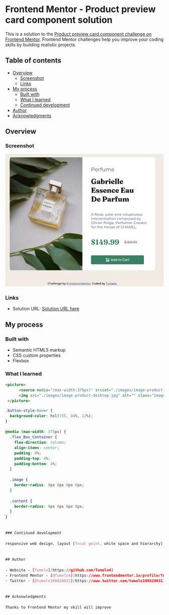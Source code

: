 # Frontend Mentor - Product preview card component solution

This is a solution to the [Product preview card component challenge on Frontend Mentor](https://www.frontendmentor.io/challenges/product-preview-card-component-GO7UmttRfa). Frontend Mentor challenges help you improve your coding skills by building realistic projects. 

## Table of contents

- [Overview](#overview)
  - [Screenshot](#screenshot)
  - [Links](#links)
- [My process](#my-process)
  - [Built with](#built-with)
  - [What I learned](#what-i-learned)
  - [Continued development](#continued-development)
- [Author](#author)
- [Acknowledgments](#acknowledgments)


## Overview

### Screenshot

![](./screenshot/Product_preview_card.png)


### Links

- Solution URL: [Solution URL here](https://www.frontendmentor.io/challenges/product-preview-card-component-GO7UmttRfa/hub/product-preview-card-WP7iOVvte9)


## My process

### Built with

- Semantic HTML5 markup
- CSS custom properties
- Flexbox

### What I learned

```html
<picture>
      <source media="(max-width:375px)" srcset="./images/image-product-mobile.jpg" class="image">
      <img src="./images/image-product-desktop.jpg" alt="" class="image">
 </picture>
```
```css
.button-style:hover {
  background-color: hsl(155, 84%, 12%);
}

@media (max-width: 375px) {
  .flex_Box_Container {
    flex-direction: column;
    align-items: center;
    padding: 0%;
    padding-top: 4%;
    padding-bottom: 4%;
  }

  .image {
    border-radius: 8px 8px 0px 0px;
  }

  .content {
    border-radius: 0px 0px 8px 8px;
  }
}


### Continued development

responsive web design, layout [focal point, white space and hierarchy] and advance javacript


## Author

- Website - [Tumelo](https://github.com/Tumelo4)
- Frontend Mentor - [@Tumelo4](https://www.frontendmentor.io/profile/Tumelo4)
- Twitter - [@tumelo108620031](https://www.twitter.com/tumelo108620031)


## Acknowledgments

Thanks to Frontend Mentor my skill will improve

